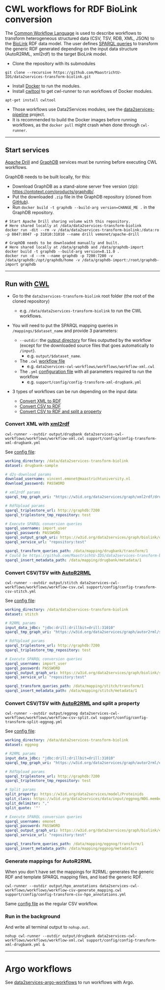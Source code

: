 # CWL workflows for RDF BioLink conversion

The [Common Workflow Language](https://www.commonwl.org/) is used to describe workflows to transform heterogeneous structured data (CSV, TSV, RDB, XML, JSON) to the [BioLink](https://biolink.github.io/biolink-model/docs/) RDF data model. The user defines [SPARQL queries](https://github.com/MaastrichtU-IDS/data2services-transform-biolink/blob/master/mapping/pharmgkb/insert-pharmgkb.rq) to transform the generic RDF generated depending on the input data structure (AutoR2RML, xml2rdf) to the target BioLink model.

* Clone the repository with its submodules

```shell
git clone --recursive https://github.com/MaastrichtU-IDS/data2services-transform-biolink.git
```

* Install [Docker](https://docs.docker.com/install/) to run the modules.
* Install [cwltool](https://github.com/common-workflow-language/cwltool#install) to get cwl-runner to run workflows of Docker modules.

```shell
apt-get install cwltool
```

* Those workflows use Data2Services modules, see the [data2services-pipeline](https://github.com/MaastrichtU-IDS/data2services-pipeline) project.
* It is recommended to build the Docker images before running workflows, as the `docker pull` might crash when done through `cwl-runner`.

---

## Start services

[Apache Drill](https://github.com/amalic/apache-drill) and [GraphDB](https://github.com/MaastrichtU-IDS/graphdb/) services must be running before executing CWL workflows.

GraphDB needs to be built locally, for this:

* Download GraphDB as a stand-alone server free version (zip): https://ontotext.com/products/graphdb/.
* Put the downloaded `.zip` file in the GraphDB repository (cloned from [GitHub](https://github.com/MaastrichtU-IDS/graphdb/)).
* Run `docker build -t graphdb --build-arg version=CHANGE_ME .` in the GraphDB repository.

```shell
# Start Apache Drill sharing volume with this repository.
# Here shared locally at /data/data2services-transform-biolink
docker run -dit --rm -v /data/data2services-transform-biolink:/data:ro -p 8047:8047 -p 31010:31010 --name drill vemonet/apache-drill

# GraphDB needs to be downloaded manually and built. 
# Here shared locally at /data/graphdb and /data/graphdb-import
docker build -t graphdb --build-arg version=8.11.0 .
docker run -d --rm --name graphdb -p 7200:7200 -v /data/graphdb:/opt/graphdb/home -v /data/graphdb-import:/root/graphdb-import graphdb
```

---

## Run with [CWL](https://www.commonwl.org/)

* Go to the `data2services-transform-biolink` root folder (the root of the cloned repository)
  * e.g. `/data/data2services-transform-biolink` to run the CWL workflows.

* You will need to put the SPARQL mapping queries in `/mappings/$dataset_name` and provide 3 parameters:
  * `--outdir`: the [output directory](https://github.com/MaastrichtU-IDS/data2services-transform-biolink/tree/master/output/stitch) for files outputted by the workflow (except for the downloaded source files that goes automatically to `/input`). 
    * e.g. `output/$dataset_name`.
  * The `.cwl` [workflow file](https://github.com/MaastrichtU-IDS/data2services-transform-biolink/blob/master/support/cwl/workflow-xml.cwl)
    * e.g. `data2services-cwl-workflows/workflows/workflow-xml.cwl`
  * The `.yml` [configuration file](https://github.com/MaastrichtU-IDS/data2services-transform-biolink/blob/master/support/cwl/config/config-transform-xml-drugbank.yml) with all parameters required to run the workflow
    * e.g. `support/config/config-transform-xml-drugbank.yml`

* 3 types of workflows can be run depending on the input data:
  * [Convert XML to RDF](https://github.com/MaastrichtU-IDS/data2services-transform-biolink#convert-xml-with-xml2rdf)
  * [Convert CSV to RDF](https://github.com/MaastrichtU-IDS/data2services-transform-biolink#convert-csvtsv-with-autor2rml)
  * [Convert CSV to RDF and split a property]()

### Convert XML with [xml2rdf](https://github.com/MaastrichtU-IDS/xml2rdf)

```shell
cwl-runner --outdir output/drugbank data2services-cwl-workflows/workflows/workflow-xml.cwl support/config/config-transform-xml-drugbank.yml
```

See [config file](https://github.com/MaastrichtU-IDS/data2services-transform-biolink/blob/master/support/cwl/config/config-transform-xml-drugbank.yml):

```yaml
working_directory: /data/data2services-transform-biolink
dataset: drugbank-sample

# d2s-download params
download_username: vincent.emonet@maastrichtuniversity.nl
download_password: PASSWORD

# xml2rdf params
sparql_tmp_graph_uri: "https://w3id.org/data2services/graph/xml2rdf/drugbank"

# RdfUpload params
sparql_triplestore_url: http://graphdb:7200
sparql_triplestore_tmp_repository: test

# Execute SPARQL conversion queries
sparql_username: import_user
sparql_password: PASSWORD
sparql_output_graph_uri: https://w3id.org/data2services/graph/biolink/drugbank
sparql_service_url: "repository:test"

sparql_transform_queries_path: /data/mapping/drugbank/transform/1
# Could be https://github.com/MaastrichtU-IDS/data2services-transform-biolink/tree/master/mapping/drugbank/transform/1
sparql_insert_metadata_path: /data/mapping/drugbank/metadata/1
```

### Convert CSV/TSV with [AutoR2RML](https://github.com/amalic/autor2rml)

```shell
cwl-runner --outdir output/stitch data2services-cwl-workflows/workflows/workflow-csv.cwl support/config/config-transform-csv-stitch.yml
```

See [config file](https://github.com/MaastrichtU-IDS/data2services-transform-biolink/blob/master/support/cwl/config/config-transform-csv-stitch.yml):

```yaml
working_directory: /data/data2services-transform-biolink
dataset: stitch

# R2RML params
input_data_jdbc: "jdbc:drill:drillbit=drill:31010"
sparql_tmp_graph_uri: "https://w3id.org/data2services/graph/autor2rml/stitch"

# RdfUpload params
sparql_triplestore_url: http://graphdb:7200
sparql_triplestore_tmp_repository: test

# Execute SPARQL conversion queries
sparql_username: import_user
sparql_password: PASSWORD
sparql_output_graph_uri: https://w3id.org/data2services/graph/biolink/stitch
sparql_service_url: "repository:test"

sparql_transform_queries_path: /data/mapping/stitch/transform/1
sparql_insert_metadata_path: /data/mapping/stitch/metadata/1
```

### Convert CSV/TSV with [AutoR2RML](https://github.com/amalic/autor2rml) and split a property

```shell
cwl-runner --outdir output/eggnog data2services-cwl-workflows/workflows/workflow-csv-split.cwl support/config/config-transform-split-eggnog.yml
```

See [config file](https://github.com/MaastrichtU-IDS/data2services-transform-biolink/blob/master/support/cwl/config/config-transform-split-eggnog.yml):

```yaml
working_directory: /data/data2services-transform-biolink
dataset: eggnog

# R2RML params
input_data_jdbc: "jdbc:drill:drillbit=drill:31010"
sparql_tmp_graph_uri: "https://w3id.org/data2services/graph/autor2rml/eggnog"

# RdfUpload params
sparql_triplestore_url: http://graphdb:7200
sparql_triplestore_tmp_repository: test

# Split params
split_property: https://w3id.org/data2services/model/Proteinids
split_class: https://w3id.org/data2services/data/input/eggnog/NOG.members.extract101.tsv
split_delimiter: ","
split_quote: '"'

# Execute SPARQL conversion queries
sparql_username: emonet
sparql_password: PASSWORD
sparql_output_graph_uri: https://w3id.org/data2services/graph/biolink/eggnog
sparql_service_url: "repository:test"

sparql_transform_queries_path: /data/mapping/eggnog/transform/1
sparql_insert_metadata_path: /data/mapping/eggnog/metadata/1
```

### Generate mappings for AutoR2RML

When you don't have set the mappings for R2RML: generates the generic RDF and template SPARQL mapping files, and load the generic RDF.

```shell
cwl-runner --outdir output/hpo_annotations data2services-cwl-workflows/workflows/workflow-csv-generate_mapping.cwl support/config/config-transform-csv-hpo_annotations.yml
```

Same [config file](https://github.com/MaastrichtU-IDS/data2services-transform-biolink/blob/master/support/cwl/config/config-transform-csv-stitch.yml) as the regular CSV workflow.

### Run in the background

And write all terminal output to `nohup.out`.

```shell
nohup cwl-runner --outdir output/drugbank data2services-cwl-workflows/workflows/workflow-xml.cwl support/config/config-transform-xml-drugbank.yml &
```



---

# Argo workflows

See [data2services-argo-workflows](https://github.com/MaastrichtU-IDS/data2services-argo-workflows) to run workflows with Argo.